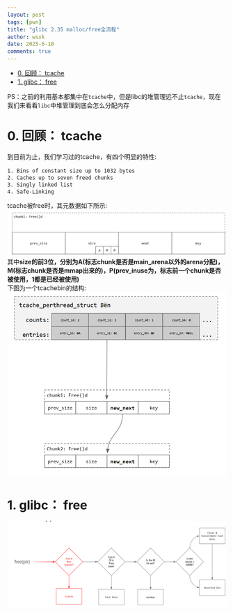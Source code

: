 ```yaml
---
layout: post
tags: [pwn]
title: "glibc 2.35 malloc/free全流程"
author: wsxk
date: 2025-6-10
comments: true
---
```


- [0. 回顾： tcache](#0-回顾-tcache)
- [1. glibc： free](#1-glibc-free)

PS：之前的利用基本都集中在`tcache`中，但是libc的堆管理远不止`tcache`，现在我们来看看`libc`中堆管理到底会怎么分配内存<br>

# 0. 回顾： tcache<br>
到目前为止，我们学习过的tcache，有四个明显的特性:<br>
```
1. Bins of constant size up to 1032 bytes
2. Caches up to seven freed chunks
3. Singly linked list
4. Safe-Linking
```
tcache被free时，其元数据如下所示:<br>
![](https://raw.githubusercontent.com/wsxk/wsxk_pictures/main/2025-9-25/20250602110814.png)
其中**size的前3位，分别为A(标志chunk是否是main_arena以外的arena分配)，M(标志chunk是否是mmap出来的)，P(prev_inuse为，标志前一个chunk是否被使用，1都是已经被使用)**<br>
下图为一个tcachebin的结构:<br>
![](https://raw.githubusercontent.com/wsxk/wsxk_pictures/main/2025-9-25/20250602110958.png)

# 1. glibc： free<br>
![](https://raw.githubusercontent.com/wsxk/wsxk_pictures/main/2025-9-25/20250602110444.png)


<!-- Google tag (gtag.js) -->
<script async src="https://www.googletagmanager.com/gtag/js?id=G-C22S5YSYL7"></script>
<script>
  window.dataLayer = window.dataLayer || [];
  function gtag(){dataLayer.push(arguments);}
  gtag('js', new Date());

  gtag('config', 'G-C22S5YSYL7');
</script>